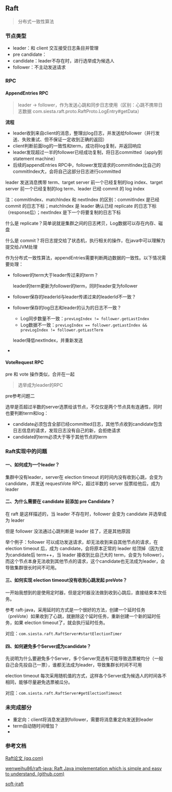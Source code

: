 ## Raft

> 分布式一致性算法



### 节点类型

+ leader：和 client 交互接受日志条目并管理
+ pre candidate：
+ candidate：leader不存在时，进行选举成为候选人
+ follower：不主动发送请求



### RPC

#### AppendEntries RPC

> leader → follower，作为发送心跳和同步日志使用（区别：心跳不携带日志数据 com.siesta.raft.proto.RaftProto.LogEntry#getData）

**流程**

+ leader收到来自client的消息，整理出log日志，并发送给follower（并行发送、失败重试、但不保证一定收到正确的返回）
+ client判断前面log的一致性和term，成功将log复制，并返回响应
+ leader发现超过一半的follower已经成功复制，将日志committed（apply到statement machine）
+ 后续的appendEntries RPC中，follower发现请求的commitIndex比自己的commitIndex大，会将自己这部分日志进行committed

leader 发送消息携带 term、target server 前一个已经复制的log index、target server 前一个已经复制的log term、leader 已经 commit 的 log index

注：commitIndex、matchIndex 和 nextIndex 的区别：commitIndex 是已经 commit 的日志下标；matchIndex 是 leader 确认已经 replicate 的日志下标（response后）；nextIndex 是下一个将要复制的日志下标

什么是 replicate？简单说就是集群之间的日志拷贝，Log数据可以存在内存、磁盘

什么是 commit？将日志提交给了状态机，执行相关的操作，在java中可以理解为提交给JVM处理

作为分布式一致性算法，appendEntries需要判断两边数据的一致性。以下情况需要处理：

+ follower的term大于leader传过来的term？

  leader的term更新为follower的term，同时leader变为follower

+ follower保存的leaderId与leader传递过来的leaderId不一致？

  

+ follower保存的log日志和leader的认为的日志不一致？

  + Log同步数量不一致：`prevLogIndex != follower.getLastIndex`
  + Log数据不一致：`prevLogIndex == follower.getLastIndex && prevLogIndex != follower.getLastTerm`

  leader降低nextIndex，并重新发送

+ 



#### VoteRequest RPC

pre 和 vote 操作类似，合并在一起

> 选举成为leader的RPC

pre参考问题二

选举是否超过半数的server选票给该节点，不仅仅是两个节点具有连通性，同时也要判断term和log：

+ candidate必须包含全部已经committed日志，其他节点收到candidate包含日志信息的请求，发现日志没有自己的新，会拒绝请求
+ candidate的term必须大于等于其他节点的term





### Raft实现中的问题

#### 一、如何成为一个leader？

集群中没有leader，server在 election timeout 的时间内没有收到心跳，会变为candidate，并发送 requestVote RPC，超过半数的 server 投票给他后，成为leader

#### 二、为什么需要在 candidate 前添加 pre Candidate？

在 raft 是这样描述的，当 leader 不存在时，follower 会变为 candidate 并选举成为 leader

但是 follower 没法通过心跳判断是 leader 挂了，还是其他原因

举个例子：follower 可以成功发送请求，却无法收到来自其他节点的请求，在 election timeout 后，成为 candidate，会将原本正常的 leader 给顶掉（因为变为candidate后 term++，当 leader 接收到比自己大的 term，会变为 follower），而这个节点本身无法收到其他节点的请求，这个candidate也无法成为leader，会导致集群很长时间不可用。

#### 三、如何实现 election timeout没有收到心跳发起 preVote？

一开始我想到的是使用定时器，但是定时器没法做到收到心跳后，直接结束本次任务。

参考 raft-java，采用延时的方式是一个很好的方法，创建一个延时任务（preVote）如果收到了心跳，就删除这个延时任务，重新创建一个新的延时任务，如果 election timeout了，就会执行延时任务。

对应：`com.siesta.raft.RaftServer#startElectionTimer`

#### 四、如何避免多个Server成为candidate？

先说明为什么要避免多个Server，多个Server竞选有可能导致选票被均分（一般自己会先投自己一票），谁都无法成为leader，导致集群长时间不可用

election timeout 每次采用随机值的方式，这样各个Server成为候选人的时间各不相同，能够尽量避免选票被瓜分。

对应：`com.siesta.raft.RaftServer#getElectionTimeout`



### 未完成部分

+ 重定向：client将消息发送到follower，需要将消息重定向发送到leader
+ term自动随时间增加？
+ 





### 参考文档

[Raft论文 (qq.com)](https://docs.qq.com/doc/DY0VxSkVGWHFYSlZJ)

[wenweihu86/raft-java: Raft Java implementation which is simple and easy to understand. (github.com)](https://github.com/wenweihu86/raft-java)

[soft-jraft](https://github.com/sofastack/sofa-jraft)